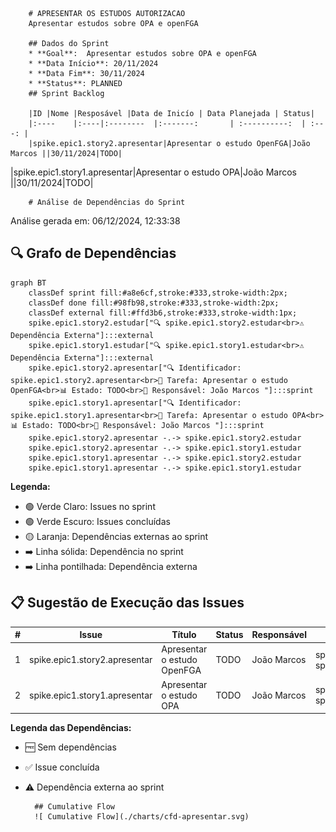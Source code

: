 
        
        # APRESENTAR OS ESTUDOS AUTORIZACAO
        Apresentar estudos sobre OPA e openFGA

        ## Dados do Sprint
        * **Goal**:  Apresentar estudos sobre OPA e openFGA
        * **Data Início**: 20/11/2024
        * **Data Fim**: 30/11/2024
        * **Status**: PLANNED
        ## Sprint Backlog

        |ID |Nome |Resposável |Data de Inicío | Data Planejada | Status|
        |:----    |:----|:--------  |:-------:       | :----------:  | :---: |
        |spike.epic1.story2.apresentar|Apresentar o estudo OpenFGA|João Marcos ||30/11/2024|TODO|
|spike.epic1.story1.apresentar|Apresentar o estudo OPA|João Marcos ||30/11/2024|TODO|
      
        # Análise de Dependências do Sprint

Análise gerada em: 06/12/2024, 12:33:38

## 🔍 Grafo de Dependências

```mermaid
graph BT
    classDef sprint fill:#a8e6cf,stroke:#333,stroke-width:2px;
    classDef done fill:#98fb98,stroke:#333,stroke-width:2px;
    classDef external fill:#ffd3b6,stroke:#333,stroke-width:1px;
    spike.epic1.story2.estudar["🔍 spike.epic1.story2.estudar<br>⚠️ Dependência Externa"]:::external
    spike.epic1.story1.estudar["🔍 spike.epic1.story1.estudar<br>⚠️ Dependência Externa"]:::external
    spike.epic1.story2.apresentar["🔍 Identificador: spike.epic1.story2.apresentar<br>📝 Tarefa: Apresentar o estudo OpenFGA<br>📊 Estado: TODO<br>👤 Responsável: João Marcos "]:::sprint
    spike.epic1.story1.apresentar["🔍 Identificador: spike.epic1.story1.apresentar<br>📝 Tarefa: Apresentar o estudo OPA<br>📊 Estado: TODO<br>👤 Responsável: João Marcos "]:::sprint
    spike.epic1.story2.apresentar -.-> spike.epic1.story2.estudar
    spike.epic1.story2.apresentar -.-> spike.epic1.story1.estudar
    spike.epic1.story1.apresentar -.-> spike.epic1.story2.estudar
    spike.epic1.story1.apresentar -.-> spike.epic1.story1.estudar
```

**Legenda:**
- 🟢 Verde Claro: Issues no sprint
- 🟢 Verde Escuro: Issues concluídas
- 🟡 Laranja: Dependências externas ao sprint
- ➡️ Linha sólida: Dependência no sprint
- ➡️ Linha pontilhada: Dependência externa

## 📋 Sugestão de Execução das Issues

| # | Issue | Título | Status | Responsável | Dependências |
|---|-------|--------|--------|-------------|---------------|
| 1 | spike.epic1.story2.apresentar | Apresentar o estudo OpenFGA | TODO | João Marcos  | spike.epic1.story2.estudar⚠️, spike.epic1.story1.estudar⚠️ |
| 2 | spike.epic1.story1.apresentar | Apresentar o estudo OPA | TODO | João Marcos  | spike.epic1.story2.estudar⚠️, spike.epic1.story1.estudar⚠️ |

**Legenda das Dependências:**
- 🆓 Sem dependências
- ✅ Issue concluída
- ⚠️ Dependência externa ao sprint

        
       
        ## Cumulative Flow
        ![ Cumulative Flow](./charts/cfd-apresentar.svg)
        
        
        